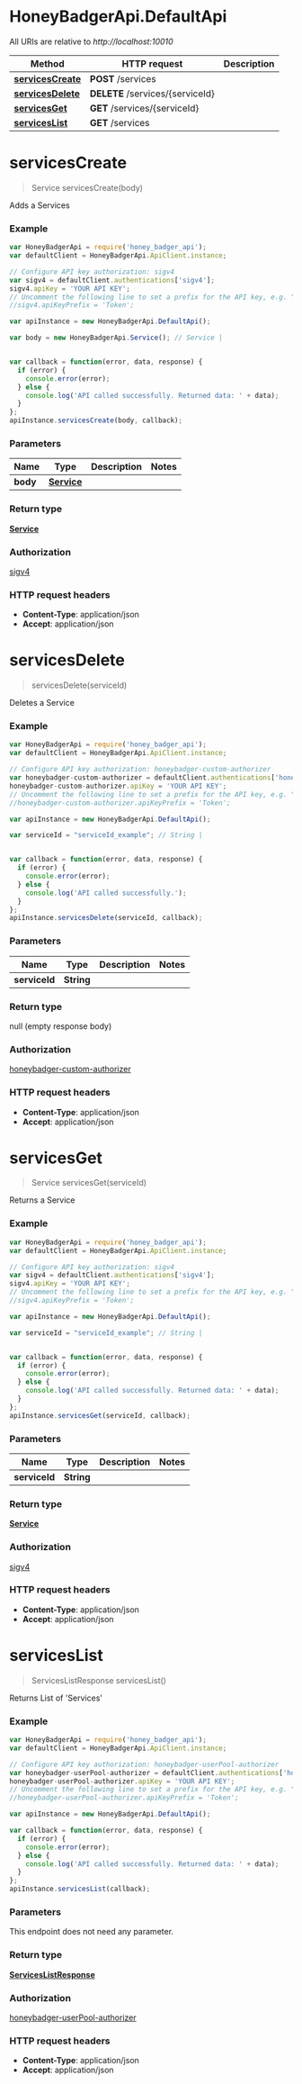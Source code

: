 # HoneyBadgerApi.DefaultApi

All URIs are relative to *http://localhost:10010*

Method | HTTP request | Description
------------- | ------------- | -------------
[**servicesCreate**](DefaultApi.md#servicesCreate) | **POST** /services | 
[**servicesDelete**](DefaultApi.md#servicesDelete) | **DELETE** /services/{serviceId} | 
[**servicesGet**](DefaultApi.md#servicesGet) | **GET** /services/{serviceId} | 
[**servicesList**](DefaultApi.md#servicesList) | **GET** /services | 


<a name="servicesCreate"></a>
# **servicesCreate**
> Service servicesCreate(body)



Adds a Services

### Example
```javascript
var HoneyBadgerApi = require('honey_badger_api');
var defaultClient = HoneyBadgerApi.ApiClient.instance;

// Configure API key authorization: sigv4
var sigv4 = defaultClient.authentications['sigv4'];
sigv4.apiKey = 'YOUR API KEY';
// Uncomment the following line to set a prefix for the API key, e.g. "Token" (defaults to null)
//sigv4.apiKeyPrefix = 'Token';

var apiInstance = new HoneyBadgerApi.DefaultApi();

var body = new HoneyBadgerApi.Service(); // Service | 


var callback = function(error, data, response) {
  if (error) {
    console.error(error);
  } else {
    console.log('API called successfully. Returned data: ' + data);
  }
};
apiInstance.servicesCreate(body, callback);
```

### Parameters

Name | Type | Description  | Notes
------------- | ------------- | ------------- | -------------
 **body** | [**Service**](Service.md)|  | 

### Return type

[**Service**](Service.md)

### Authorization

[sigv4](../README.md#sigv4)

### HTTP request headers

 - **Content-Type**: application/json
 - **Accept**: application/json

<a name="servicesDelete"></a>
# **servicesDelete**
> servicesDelete(serviceId)



Deletes a Service

### Example
```javascript
var HoneyBadgerApi = require('honey_badger_api');
var defaultClient = HoneyBadgerApi.ApiClient.instance;

// Configure API key authorization: honeybadger-custom-authorizer
var honeybadger-custom-authorizer = defaultClient.authentications['honeybadger-custom-authorizer'];
honeybadger-custom-authorizer.apiKey = 'YOUR API KEY';
// Uncomment the following line to set a prefix for the API key, e.g. "Token" (defaults to null)
//honeybadger-custom-authorizer.apiKeyPrefix = 'Token';

var apiInstance = new HoneyBadgerApi.DefaultApi();

var serviceId = "serviceId_example"; // String | 


var callback = function(error, data, response) {
  if (error) {
    console.error(error);
  } else {
    console.log('API called successfully.');
  }
};
apiInstance.servicesDelete(serviceId, callback);
```

### Parameters

Name | Type | Description  | Notes
------------- | ------------- | ------------- | -------------
 **serviceId** | **String**|  | 

### Return type

null (empty response body)

### Authorization

[honeybadger-custom-authorizer](../README.md#honeybadger-custom-authorizer)

### HTTP request headers

 - **Content-Type**: application/json
 - **Accept**: application/json

<a name="servicesGet"></a>
# **servicesGet**
> Service servicesGet(serviceId)



Returns a Service

### Example
```javascript
var HoneyBadgerApi = require('honey_badger_api');
var defaultClient = HoneyBadgerApi.ApiClient.instance;

// Configure API key authorization: sigv4
var sigv4 = defaultClient.authentications['sigv4'];
sigv4.apiKey = 'YOUR API KEY';
// Uncomment the following line to set a prefix for the API key, e.g. "Token" (defaults to null)
//sigv4.apiKeyPrefix = 'Token';

var apiInstance = new HoneyBadgerApi.DefaultApi();

var serviceId = "serviceId_example"; // String | 


var callback = function(error, data, response) {
  if (error) {
    console.error(error);
  } else {
    console.log('API called successfully. Returned data: ' + data);
  }
};
apiInstance.servicesGet(serviceId, callback);
```

### Parameters

Name | Type | Description  | Notes
------------- | ------------- | ------------- | -------------
 **serviceId** | **String**|  | 

### Return type

[**Service**](Service.md)

### Authorization

[sigv4](../README.md#sigv4)

### HTTP request headers

 - **Content-Type**: application/json
 - **Accept**: application/json

<a name="servicesList"></a>
# **servicesList**
> ServicesListResponse servicesList()



Returns List of &#39;Services&#39;

### Example
```javascript
var HoneyBadgerApi = require('honey_badger_api');
var defaultClient = HoneyBadgerApi.ApiClient.instance;

// Configure API key authorization: honeybadger-userPool-authorizer
var honeybadger-userPool-authorizer = defaultClient.authentications['honeybadger-userPool-authorizer'];
honeybadger-userPool-authorizer.apiKey = 'YOUR API KEY';
// Uncomment the following line to set a prefix for the API key, e.g. "Token" (defaults to null)
//honeybadger-userPool-authorizer.apiKeyPrefix = 'Token';

var apiInstance = new HoneyBadgerApi.DefaultApi();

var callback = function(error, data, response) {
  if (error) {
    console.error(error);
  } else {
    console.log('API called successfully. Returned data: ' + data);
  }
};
apiInstance.servicesList(callback);
```

### Parameters
This endpoint does not need any parameter.

### Return type

[**ServicesListResponse**](ServicesListResponse.md)

### Authorization

[honeybadger-userPool-authorizer](../README.md#honeybadger-userPool-authorizer)

### HTTP request headers

 - **Content-Type**: application/json
 - **Accept**: application/json

